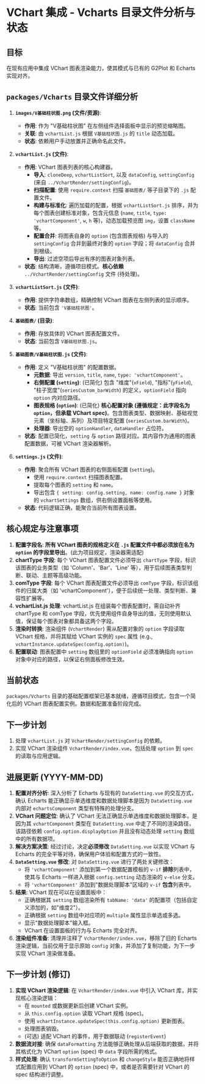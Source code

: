 # VChart 集成 - Vcharts 目录文件分析与状态

## 目标

在现有应用中集成 VChart 图表渲染能力，使其模式与已有的 G2Plot 和 Echarts 实现对齐。

## `packages/Vcharts` 目录文件详细分析

1.  **`images/V基础柱状图.png` (文件/资源)**:
    *   **作用**: 作为 "V基础柱状图" 在左侧组件选择面板中显示的预览缩略图。
    *   **关联**: 由 `vchartList.js` 根据 `V基础柱状图.js` 的 `title` 动态加载。
    *   **状态**: 依赖用户手动放置并正确命名此文件。

2.  **`vchartList.js` (文件)**:
    *   **作用**: VChart 图表列表的核心构建器。
        *   **导入**: `cloneDeep`, `vchartListSort`, 以及 `dataConfig`, `settingConfig` (来自 `../VchartRender/settingConfig`)。
        *   **扫描配置**: 使用 `require.context` 扫描 `基础图表/` 等子目录下的 `.js` 配置文件。
        *   **构建与标准化**: 遍历加载的配置，根据 `vchartListSort.js` 排序，并为每个图表创建标准对象，包含元信息 (`name`, `title`, `type: 'vchartComponent'`, `w`, `h` 等)，动态加载预览图 `img`，设置 `className` 等。
        *   **配置合并**: 将图表自身的 `option` (包含图表规格) 与导入的 `settingConfig` 合并到最终对象的 `option` 字段；将 `dataConfig` 合并到根级。
        *   **导出**: 过滤空项后导出有序的图表对象列表。
    *   **状态**: 结构清晰，遵循项目模式。**核心依赖** `../VchartRender/settingConfig` 文件 (待处理)。

3.  **`vchartListSort.js` (文件)**:
    *   **作用**: 提供字符串数组，精确控制 VChart 图表在左侧列表的显示顺序。
    *   **状态**: 当前包含 `'V基础柱状图'`。

4.  **`基础图表/` (目录)**:
    *   **作用**: 存放具体的 VChart 图表配置文件。
    *   **状态**: 当前包含 `V基础柱状图.js`。

5.  **`基础图表/V基础柱状图.js` (文件)**:
    *   **作用**: 定义 "V基础柱状图" 的配置数据。
        *   **元数据**: 导出 `version`, `title`, `name`, `type: 'vchartComponent'`。
        *   **右侧配置 (`setting`)**: (已简化) 包含 "维度"(`xField`), "指标"(`yField`), "柱子宽度"(`seriesCustom_barWidth`) 的定义，`optionField` 指向 `option` 内对应路径。
        *   **图表规格 (`option`)**: (已简化) **核心配置对象 (遵循规定：此字段名为 `option`，但承载 VChart spec)**。包含图表类型、数据映射、基础视觉元素（坐标轴、系列）及项目特定配置 (`seriesCustom.barWidth`)。
        *   **处理器**: 导出空的 `optionHandler`, `dataHandler` 占位符。
    *   **状态**: 配置已简化，`setting` 与 `option` 路径对应。其内容作为通用的图表配置数据，可被 VChart 渲染器解析。

6.  **`settings.js` (文件)**:
    *   **作用**: 聚合所有 VChart 图表的右侧面板配置 (`setting`)。
        *   使用 `require.context` 扫描图表配置。
        *   提取每个图表的 `setting` 和 `name`。
        *   导出包含 `{ setting: config.setting, name: config.name }` 对象的 `vchartSettings` 数组，供右侧设置面板等使用。
    *   **状态**: 代码逻辑正确，能聚合当前所有图表设置。

## 核心规定与注意事项

1.  **配置字段名**: **所有 VChart 图表的规格定义在 `.js` 配置文件中都必须放在名为 `option` 的字段里导出**。(此为项目规定，渲染器需适配)
2.  **chartType 字段**: 每个 VChart 图表配置文件必须导出 `chartType` 字段，标识该图表的业务类型（如 'Column'、'Bar'、'Line' 等），用于后续图表类型判断、联动、主题等高级功能。
3.  **comType 字段**: 每个 VChart 图表配置文件必须导出 `comType` 字段，标识该组件的归属大类（如 'vchartComponent'），便于后续统一处理、类型判断、兼容性扩展等。
4.  **vchartList.js 处理**: vchartList.js 在组装每个图表配置时，需自动补齐 chartType 和 comType 字段，优先使用组件自身导出的值，无则使用默认值，保证每个图表对象都具备这两个字段。
5.  **渲染时转换**: 渲染组件 (`VchartRender`) 需从配置对象的 `option` 字段读取 VChart 规格，并将其赋给 VChart 实例的 `spec` 属性 (e.g., `vchartInstance.updateSpec(config.option)`)。
6.  **配置联动**: 图表配置中 `setting` 数组里的 `optionField` 必须准确指向 `option` 对象中对应的路径，以保证右侧面板修改生效。

## 当前状态

`packages/Vcharts` 目录的基础配置框架已基本就绪，遵循项目模式，包含一个简化后的 VChart 图表配置实例。数据和配置准备阶段完成。

## 下一步计划

1.  处理 `vchartList.js` 对 `VchartRender/settingConfig` 的依赖。
2.  实现 VChart 渲染组件 `VchartRender/index.vue`，包括处理 `option` 到 `spec` 的读取与应用逻辑。 

## 进展更新 (YYYY-MM-DD)

1.  **配置对齐分析**: 深入分析了 Echarts 与现有的 `DataSetting.vue` 的交互方式，确认 Echarts 能正确显示单选维度和数据处理脚本是因为 `DataSetting.vue` 内部对 `echartsComponent` 类型有特殊的处理分支。
2.  **VChart 问题定位**: 确认了 VChart 无法正确显示单选维度和数据处理脚本，是因为其 `vchartComponent` 类型在 `DataSetting.vue` 中走了不同的渲染路径，该路径依赖 `config.option.displayOption` 并且没有动态处理 `setting` 数组中的所有数据项。
3.  **解决方案决策**: 经过讨论，决定**必须修改** `DataSetting.vue` 以实现 VChart 与 Echarts 的完全平等对待，确保用户体验和配置方式的一致性。
4.  **`DataSetting.vue` 修改**: 对 `DataSetting.vue` 进行了两处关键修改：
    *   将 `'vchartComponent'` 添加到第一个数据配置模板的 `v-if` **排除**列表中，使其与 Echarts 一样进入根据 `config.setting` 动态渲染的 `v-else` 分支。
    *   将 `'vchartComponent'` 添加到"数据处理脚本"区域的 `v-if` **包含**列表中。
5.  **结果**: VChart 现在可以在设置面板中：
    *   正确根据其 `setting` 数组渲染所有 `tabName: 'data'` 的配置项（包括自定义添加的，如"维度2"）。
    *   正确根据 `setting` 数组中对应项的 `multiple` 属性显示单选或多选。
    *   显示"数据处理脚本"输入框。
    *   VChart 在设置面板的行为与 Echarts 完全对齐。
6.  **渲染组件准备**: 清理并注释了 `VchartRender/index.vue`，移除了旧的 Echarts 渲染逻辑，当前仅用于显示原始 `config` 对象，并添加了复制功能，为下一步实现 VChart 渲染做准备。

## 下一步计划 (修订)

1.  **实现 VChart 渲染逻辑**: 在 `VchartRender/index.vue` 中引入 VChart 库，并实现核心渲染逻辑：
    *   在 `mounted` 或数据更新后创建 VChart 实例。
    *   从 `this.config.option` 读取 VChart 规格 (spec)。
    *   使用 `vchartInstance.updateSpec(this.config.option)` 更新图表。
    *   处理图表销毁。
    *   (可选) 适配 VChart 的事件，用于数据联动 (`registerEvent`)
2.  **数据流对接**: 确保 `dataFormatting` 方法能够正确处理从后端获取的数据，并将其格式化为 VChart `option` (spec) 中 `data` 字段所需的格式。
3.  **样式处理**: 确认 `transformSettingToOption` 和 `changeStyle` 能否正确地将样式配置应用到 VChart 的 `option` (spec) 中，或者是否需要针对 VChart 的 spec 结构进行调整。 